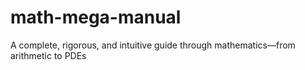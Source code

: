 # math-mega-manual
A complete, rigorous, and intuitive guide through mathematics—from arithmetic to PDEs
